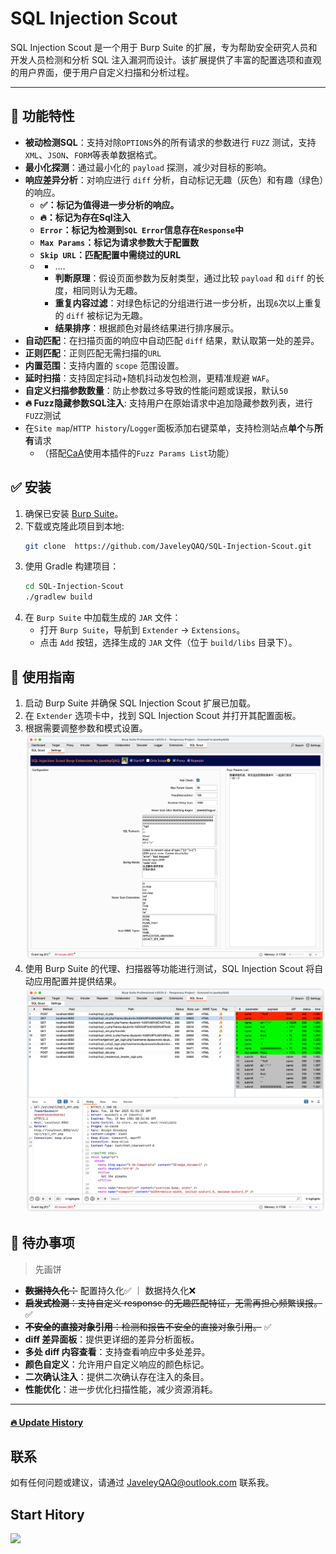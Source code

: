 # SQL Injection Scout

SQL Injection Scout 是一个用于 Burp Suite 的扩展，专为帮助安全研究人员和开发人员检测和分析 SQL 注入漏洞而设计。该扩展提供了丰富的配置选项和直观的用户界面，便于用户自定义扫描和分析过程。

---

## 💯 功能特性

- **被动检测SQL**：支持对除`OPTIONS`外的所有请求的参数进行 `FUZZ` 测试，支持 `XML`、`JSON`、`FORM`等表单数据格式。
- **最小化探测**：通过最小化的 `payload` 探测，减少对目标的影响。
- **响应差异分析**：对响应进行 `diff` 分析，自动标记无趣（灰色）和有趣（绿色）的响应。
    - **✅：标记为值得进一步分析的响应。**
    - **🔥：标记为存在Sql注入**
    - **`Error`：标记为检测到`SQL Error`信息存在`Response`中**
    - **`Max Params`：标记为请求参数大于配置数**
    - **`Skip URL`：匹配配置中需绕过的URL**
    - 
      - ....
      - **判断原理**：假设页面参数为反射类型，通过比较 `payload` 和 `diff` 的长度，相同则认为无趣。
      - **重复内容过滤**：对绿色标记的分组进行进一步分析，出现`6`次以上重复的 `diff` 被标记为无趣。
      - **结果排序**：根据颜色对最终结果进行排序展示。
- **自动匹配**：在扫描页面的响应中自动匹配 `diff` 结果，默认取第一处的差异。
- **正则匹配**：正则匹配无需扫描的`URL`
- **内置范围**：支持内置的 `scope` 范围设置。
- **延时扫描**：支持固定抖动+随机抖动发包检测，更精准规避 `WAF`。
- **自定义扫描参数数量**：防止参数过多导致的性能问题或误报，默认`50`
- **🔥 Fuzz隐藏参数SQL注入**: 支持用户在原始请求中追加隐藏参数列表，进行`FUZZ`测试
- 在`Site map`/`HTTP history`/`Logger`面板添加右键菜单，支持检测站点**单个**与**所有**请求
    - （搭配[CaA](https://github.com/gh0stkey/CaA)使用本插件的`Fuzz Params List`功能）
## ✅️ 安装

1. 确保已安装 [Burp Suite](https://portswigger.net/burp)。
2. 下载或克隆此项目到本地:
   ```bash
   git clone  https://github.com/JaveleyQAQ/SQL-Injection-Scout.git
   ```
3. 使用 Gradle 构建项目：
   ```bash
   cd SQL-Injection-Scout
   ./gradlew build
   ```
4. 在 `Burp Suite` 中加载生成的 `JAR` 文件：
    - 打开 `Burp Suite`，导航到 `Extender` -> `Extensions`。
    - 点击 `Add` 按钮，选择生成的 `JAR` 文件（位于 `build/libs` 目录下）。

## 🥰  使用指南

1. 启动 Burp Suite 并确保 SQL Injection Scout 扩展已加载。
2. 在 `Extender` 选项卡中，找到 SQL Injection Scout 并打开其配置面板。
3. 根据需要调整参数和模式设置。
   ![img_1.png](src/main/resources/img_2.png)
4. 使用 Burp Suite 的代理、扫描器等功能进行测试，SQL Injection Scout 将自动应用配置并提供结果。
   ![img_2.png](src/main/resources/img_1.png)
## 🔖 待办事项
> 先画饼

- ~~**数据持久化：**~~  配置持久化✅ ｜ 数据持久化❌
- ~~**启发式检测**：支持自定义 response 的无趣匹配特征，无需再担心频繁误报。~~ ✅ 
- ~~**不安全的直接对象引用**：检测和报告不安全的直接对象引用。~~ ✅
- **diff 差异面板**：提供更详细的差异分析面板。
- **多处 diff 内容查看**：支持查看响应中多处差异。
- **颜色自定义**：允许用户自定义响应的颜色标记。
- **二次确认注入**：提供二次确认存在注入的条目。
- **性能优化**：进一步优化扫描性能，减少资源消耗。

---

####  [🔥 Update History](CHANGELOG.md)


## 联系

如有任何问题或建议，请通过 [JaveleyQAQ@outlook.com](mailto:your.email@example.com) 联系我。

## Start Hitory
![](https://star-history.com/#JaveleyQAQ/SQL-Injection-Scout&Timeline)